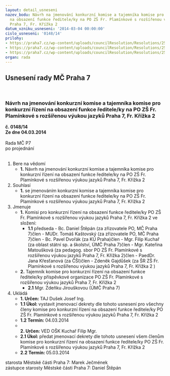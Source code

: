 ```yaml
---
layout: detail_usneseni
nazev_bodu: Návrh na jmenování konkurzní komise a tajemníka komise pro konkurzní řízení
  na obsazení funkce ředitele/ky na PO ZŠ Fr. Plamínkové s rozšířenou výukou jazyků
  Praha 7, Fr. Křížka 2
datum_vzniku_usneseni: '2014-03-04 00:00:00'
cislo_usneseni: '0148/14'
prilohy:
- https://praha7.cz/wp-content/uploads/councilResolution/Resolutions/25233/10-14-harmonogram_na_konkurzn%c3%ad_%c5%99%c3%adzen%c3%ad_z%c5%a1_2014.xls
- https://praha7.cz/wp-content/uploads/councilResolution/Resolutions/25233/10-14-vyhl%c3%a1%c5%a1ka_54.2005.pdf
- https://praha7.cz/wp-content/uploads/councilResolution/Resolutions/25233/10-14-p%c5%99.3_usnesen%c3%ad_17.doc
organ: rada
---
```

<div id="ucUsn_pList" class="usn">
	<span><h2>Usnesení rady MČ Praha 7 </h2>
<br></span><div class="standBody">
<span><h3>Návrh na jmenování konkurzní komise a tajemníka komise pro konkurzní řízení na obsazení funkce ředitele/ky na PO ZŠ Fr. Plamínkové s rozšířenou výukou jazyků Praha 7, Fr. Křížka 2</h3></span><div class="center">
		<strong>č. 0148/14</strong><br>
	</div>
<div class="center">
		<strong>Ze dne 04.03.2014</strong><br><br>
	</div>Rada MČ P7<br> po projednání<br><br><ol>
<li>Bere na vědomí<ul><li>
<strong>1.</strong> Návrh na jmenování konkurzní komise a tajemníka komise pro konkurzní řízení na obsazení funkce ředitele/ky na PO ZŠ Fr. Plamínkové s rozšířenou výukou jazyků Praha 7, Fr. Křížka 2</li></ul>
</li>
<li>Souhlasí<ul><li>
<strong>1.</strong> se jmenováním konkurzní komise a tajemníka komise pro konkurzní řízení na obsazení funkce ředitele/ky na PO ZŠ Fr. Plamínkové s rozšířenou výukou jazyků Praha 7, Fr. Křížka 2</li></ul>
</li>
<li>Jmenuje<ul>
<li>
<strong>1.</strong> Komisi pro konkurzní řízení na obsazení funkce ředitele/ky PO ZŠ Fr. Plamínkové s rozšířenou výukou jazyků Praha 7, Fr. Křížka 2  ve složení:<ul><li>
<strong>1.1</strong> předseda - Bc. Daniel Štěpán (za zřizovatele PO, MČ Praha 7)člen -  MUDr. Tomáš Kaštovský (za zřizovatele PO, MČ Praha 7)člen - Bc. Pavel Dvořák (za KÚ Praha)člen - Mgr. Filip Kuchař (za oblast státní sp. a školství, ÚMČ Praha 7)člen - Mgr. Kateřina Matoušková (za pedagog. sbor PO ZŠ Fr. Plamínkové  s rozšířenou výukou jazyků Praha 7, Fr. Křížka 2)člen -  PaedDr. Jana Křesťanová (za ČŠI)člen - Zdeněk Gajdůšek (za ŠR ZŠ Fr. Plamínkové s rozšířenou výukou jazyků Praha 7, Fr. Křížka 2 )</li></ul>
</li>
<li>
<strong>2.</strong> Tajemník komise pro konkurzní řízení na obsazení funkce ředitele/ky příspěvkové organizace PO ZŠ Fr. Plamínkové s rozšířenou výukou jazyků Praha 7, Fr. Křížka 2<ul><li>
<strong>2.1</strong> Mgr. Zdeňku Jirouškovou (ÚMČ Praha 7)</li></ul>
</li>
</ul>
</li>
<li>Ukládá<ul>
<li>
<strong>1. Určen: </strong>TAJ Dušek Josef Ing.</li>
<li>
<strong>1.1 Úkol: </strong>vystavit jmenovací dekrety dle tohoto usnesení pro všechny členy komise pro konkurzní řízení na obsazení funkce ředitele/ky PO ZŠ Fr. Plamínkové  s rozšířenou výukou jazyků Praha 7, Fr. Křížka 2</li>
<li>
<strong>1.2 Termín: </strong>04.03.2014</li>
<li>
<strong><br>2. Určen: </strong>VED OŠK Kuchař Filip Mgr.</li>
<li>
<strong>2.1 Úkol: </strong>předat jmenovací dekrety dle tohoto usnesení všem členům komise pro konkurzní řízení na obsazení funkce ředitele/ky PO ZŠ Fr. Plamínkové  s rozšířenou výukou jazyků Praha 7, Fr. Křížka 2 </li>
<li>
<strong>2.2 Termín: </strong>05.03.2014</li>
</ul>
</li>
</ol>starosta Městské části Praha 7: Marek Ječmének<br>zástupce starosty Městské části Praha 7: Daniel Štěpán 
</div>
</div>